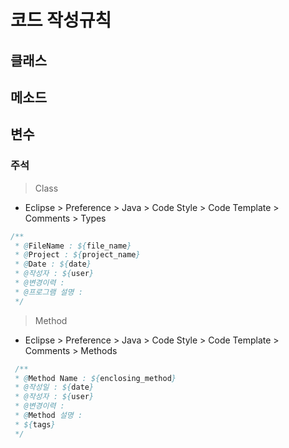 # 코드 작성규칙
## 클래스

## 메소드

## 변수

### 주석
> Class
- Eclipse > Preference > Java > Code Style > Code Template > Comments > Types
```java
/**
 * @FileName : ${file_name}
 * @Project : ${project_name}
 * @Date : ${date} 
 * @작성자 : ${user}
 * @변경이력 :
 * @프로그램 설명 :
 */
```

> Method
- Eclipse > Preference > Java > Code Style > Code Template > Comments > Methods
```java
 /**
 * @Method Name : ${enclosing_method}
 * @작성일 : ${date}
 * @작성자 : ${user}
 * @변경이력 : 
 * @Method 설명 :
 * ${tags}
 */
```